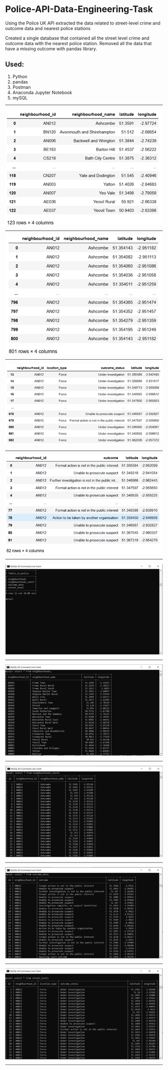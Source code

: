 # Police-API-Data-Engineering-Task
Using the Police UK API extracted the data related to street-level crime and outcome data and nearest police stations


Created a single database that contained all the street level crime and outcome data with the nearest
police station. Removed all the data that have a missing outcome with pandas library.

## Used:
  1. Python
  2. pandas
  3. Postman
  4. Anaconda Jupyter Notebook
  5. mySQL
  
***

![List of neighbourhoods!](./img/general_info_pd.png "screentshot of the dataframe")

***

![List of coordinates in neighbourhoods!](./img/neighbourhoods_coords_pd.png "screentshot of the dataframe")

***

![Street Level Crimes!](./img/street_level_pd.png "screentshot of the dataframe")

***

![Street Level Outcomes!](./img/outcome_pd.png "screentshot of the dataframe")

***

![Creation of tables!](./img/sql_show_tables.png "screentshot of mySQL command line")

***

![Neighbourhoods table!](./img/sql_neigs_tables.png "screentshot of mySQL command line")

***

![Neighbourhoods Coordinates table!](./img/sql_neigs_coords_tables.png "screentshot of mySQL command line")

***

![Street Level Crimes table!](./img/sql_crime_tables.png "screentshot of mySQL command line")

***

![Street Level Outcomes table!](./img/sql_street_level_outcomes_tables.png "screentshot of mySQL command line")

***
